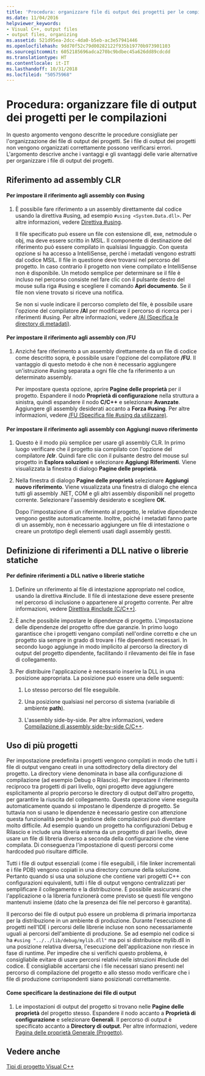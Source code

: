 ```yaml
---
title: 'Procedura: organizzare file di output dei progetti per le compilazioni'
ms.date: 11/04/2016
helpviewer_keywords:
- Visual C++, output files
- output files, organizing
ms.assetid: 521d95ea-2dcc-4da0-b5eb-ac3e57941446
ms.openlocfilehash: 9dd70f52c79d00282122f935b19770b973901103
ms.sourcegitcommit: 6052185696adca270bc9bdbec45a626dd89cdcdd
ms.translationtype: HT
ms.contentlocale: it-IT
ms.lasthandoff: 10/31/2018
ms.locfileid: "50575968"
---
```

# <a name="how-to-organize-project-output-files-for-builds"></a>Procedura: organizzare file di output dei progetti per le compilazioni

In questo argomento vengono descritte le procedure consigliate per l'organizzazione dei file di output dei progetti. Se i file di output dei progetti non vengono organizzati correttamente possono verificarsi errori. L'argomento descrive anche i vantaggi e gli svantaggi delle varie alternative per organizzare i file di output dei progetti.

## <a name="referencing-clr-assemblies"></a>Riferimento ad assembly CLR

#### <a name="to-reference-assemblies-with-using"></a>Per impostare il riferimento agli assembly con #using

1. È possibile fare riferimento a un assembly direttamente dal codice usando la direttiva #using, ad esempio `#using <System.Data.dll>`. Per altre informazioni, vedere [Direttiva #using](../preprocessor/hash-using-directive-cpp.md).

   Il file specificato può essere un file con estensione dll, exe, netmodule o obj, ma deve essere scritto in MSIL. Il componente di destinazione del riferimento può essere compilato in qualsiasi linguaggio. Con questa opzione si ha accesso a IntelliSense, perché i metadati vengono estratti dal codice MSIL. Il file in questione deve trovarsi nel percorso del progetto. In caso contrario il progetto non viene compilato e IntelliSense non è disponibile. Un metodo semplice per determinare se il file è incluso nel percorso consiste nel fare clic con il pulsante destro del mouse sulla riga #using e scegliere il comando **Apri documento**. Se il file non viene trovato si riceve una notifica.

   Se non si vuole indicare il percorso completo del file, è possibile usare l'opzione del compilatore **/AI** per modificare il percorso di ricerca per i riferimenti #using. Per altre informazioni, vedere [/AI (Specifica le directory di metadati)](../build/reference/ai-specify-metadata-directories.md).

#### <a name="to-reference-assemblies-with-fu"></a>Per impostare il riferimento agli assembly con /FU

1. Anziché fare riferimento a un assembly direttamente da un file di codice come descritto sopra, è possibile usare l'opzione del compilatore **/FU**. Il vantaggio di questo metodo è che non è necessario aggiungere un'istruzione #using separata a ogni file che fa riferimento a un determinato assembly.

   Per impostare questa opzione, aprire **Pagine delle proprietà** per il progetto. Espandere il nodo **Proprietà di configurazione** nella struttura a sinistra, quindi espandere il nodo **C/C++** e selezionare **Avanzate**. Aggiungere gli assembly desiderati accanto a **Forza #using**. Per altre informazioni, vedere [/FU (Specifica file #using da utilizzare)](../build/reference/fu-name-forced-hash-using-file.md).

#### <a name="to-reference-assemblies-with-add-new-reference"></a>Per impostare il riferimento agli assembly con Aggiungi nuovo riferimento

1. Questo è il modo più semplice per usare gli assembly CLR. In primo luogo verificare che il progetto sia compilato con l'opzione del compilatore **/clr**. Quindi fare clic con il pulsante destro del mouse sul progetto in **Esplora soluzioni** e selezionare **Aggiungi** **Riferimenti**. Viene visualizzata la finestra di dialogo **Pagine delle proprietà**.

1. Nella finestra di dialogo **Pagine delle proprietà** selezionare **Aggiungi nuovo riferimento**. Viene visualizzata una finestra di dialogo che elenca tutti gli assembly .NET, COM e gli altri assembly disponibili nel progetto corrente. Selezionare l'assembly desiderato e scegliere **OK**.

   Dopo l'impostazione di un riferimento al progetto, le relative dipendenze vengono gestite automaticamente. Inoltre, poiché i metadati fanno parte di un assembly, non è necessario aggiungere un file di intestazione o creare un prototipo degli elementi usati dagli assembly gestiti.

## <a name="referencing-native-dlls-or-static-libraries"></a>Definizione di riferimenti a DLL native o librerie statiche

#### <a name="to-reference-native-dlls-or-static-libraries"></a>Per definire riferimenti a DLL native o librerie statiche

1. Definire un riferimento al file di intestazione appropriato nel codice, usando la direttiva #include. Il file di intestazione deve essere presente nel percorso di inclusione o appartenere al progetto corrente. Per altre informazioni, vedere [Direttiva #include (C/C++)](../preprocessor/hash-include-directive-c-cpp.md).

1. È anche possibile impostare le dipendenze di progetto. L'impostazione delle dipendenze del progetto offre due garanzie. In primo luogo garantisce che i progetti vengano compilati nell'ordine corretto e che un progetto sia sempre in grado di trovare i file dipendenti necessari. In secondo luogo aggiunge in modo implicito al percorso la directory di output del progetto dipendente, facilitando il rilevamento dei file in fase di collegamento.

1. Per distribuire l'applicazione è necessario inserire la DLL in una posizione appropriata. La posizione può essere una delle seguenti:

   1. Lo stesso percorso del file eseguibile.

   1. Una posizione qualsiasi nel percorso di sistema (variabile di ambiente **path**).

   1. L'assembly side-by-side. Per altre informazioni, vedere [Compilazione di assembly side-by-side C/C++](../build/building-c-cpp-side-by-side-assemblies.md).

## <a name="working-with-multiple-projects"></a>Uso di più progetti

Per impostazione predefinita i progetti vengono compilati in modo che tutti i file di output vengano creati in una sottodirectory della directory del progetto. La directory viene denominata in base alla configurazione di compilazione (ad esempio Debug o Rilascio). Per impostare il riferimento reciproco tra progetti di pari livello, ogni progetto deve aggiungere esplicitamente al proprio percorso le directory di output dell'altro progetto, per garantire la riuscita del collegamento. Questa operazione viene eseguita automaticamente quando si impostano le dipendenze di progetto. Se tuttavia non si usano le dipendenze è necessario gestire con attenzione questa funzionalità perché la gestione delle compilazioni può diventare molto difficile. Ad esempio quando un progetto ha configurazioni Debug e Rilascio e include una libreria esterna da un progetto di pari livello, deve usare un file di libreria diverso a seconda della configurazione che viene compilata. Di conseguenza l'impostazione di questi percorsi come hardcoded può risultare difficile.

Tutti i file di output essenziali (come i file eseguibili, i file linker incrementali e i file PDB) vengono copiati in una directory comune della soluzione. Pertanto quando si usa una soluzione che contiene vari progetti C++ con configurazioni equivalenti, tutti i file di output vengono centralizzati per semplificare il collegamento e la distribuzione. È possibile assicurarsi che l'applicazione o la libreria funzionerà come previsto se questi file vengono mantenuti insieme (dato che la presenza dei file nel percorso è garantita).

Il percorso dei file di output può essere un problema di primaria importanza per la distribuzione in un ambiente di produzione. Durante l'esecuzione di progetti nell'IDE i percorsi delle librerie incluse non sono necessariamente uguali ai percorsi dell'ambiente di produzione. Se ad esempio nel codice si ha `#using "../../lib/debug/mylib.dll"` ma poi si distribuisce mylib.dll in una posizione relativa diversa, l'esecuzione dell'applicazione non riesce in fase di runtime. Per impedire che si verifichi questo problema, è consigliabile evitare di usare percorsi relativi nelle istruzioni #include del codice. È consigliabile accertarsi che i file necessari siano presenti nel percorso di compilazione del progetto e allo stesso modo verificare che i file di produzione corrispondenti siano posizionati correttamente.

#### <a name="how-to-specify-where-output-files-go"></a>Come specificare la destinazione dei file di output

1. Le impostazioni di output del progetto si trovano nelle **Pagine delle proprietà** del progetto stesso. Espandere il nodo accanto a **Proprietà di configurazione** e selezionare **Generali**. Il percorso di output è specificato accanto a **Directory di output**. Per altre informazioni, vedere [Pagina delle proprietà Generale (Progetto)](../ide/general-property-page-project.md).

## <a name="see-also"></a>Vedere anche

[Tipi di progetto Visual C++](../ide/visual-cpp-project-types.md)